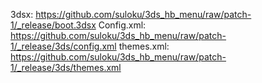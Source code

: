 3dsx: https://github.com/suloku/3ds_hb_menu/raw/patch-1/_release/boot.3dsx
Config.xml: https://github.com/suloku/3ds_hb_menu/raw/patch-1/_release/3ds/config.xml
themes.xml: https://github.com/suloku/3ds_hb_menu/raw/patch-1/_release/3ds/themes.xml